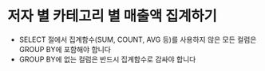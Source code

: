 # 저자 별 카테고리 별 매출액 집계하기

- SELECT 절에서 집계함수(SUM, COUNT, AVG 등)를 사용하지 않은 모든 컬럼은 GROUP BY에 포함해야 합니다
- GROUP BY에 없는 컬럼은 반드시 집계함수로 감싸야 합니다